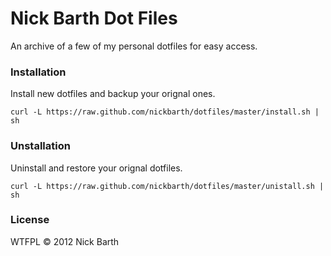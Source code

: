 # Nick Barth Dot Files

An archive of a few of my personal dotfiles for easy access.

### Installation

Install new dotfiles and backup your orignal ones.

```terminal
curl -L https://raw.github.com/nickbarth/dotfiles/master/install.sh | sh
```

### Unstallation

Uninstall and restore your orignal dotfiles.

```terminal
curl -L https://raw.github.com/nickbarth/dotfiles/master/unistall.sh | sh
```

### License
WTFPL &copy; 2012 Nick Barth